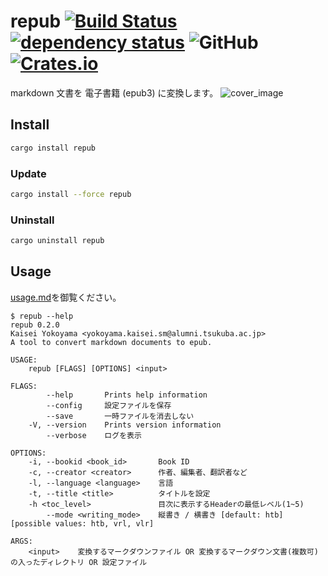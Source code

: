 # repub [![Build Status](https://travis-ci.com/KaiseiYokoyama/repub.svg?branch=master)](https://travis-ci.com/KaiseiYokoyama/repub) [![dependency status](https://deps.rs/repo/github/KaiseiYokoyama/repub/status.svg)](https://deps.rs/repo/github/KaiseiYokoyama/repub) ![GitHub](https://img.shields.io/github/license/KaiseiYokoyama/repub) [![Crates.io](https://img.shields.io/crates/v/repub.svg?maxAge=2592000)](https://crates.io/crates/repub)

markdown 文書を 電子書籍 (epub3) に変換します。
![cover_image](https://user-images.githubusercontent.com/8509057/64936464-0ce98980-d891-11e9-97f9-72925653c4ba.png)

## Install
```bash
cargo install repub
```

### Update
```bash
cargo install --force repub
```

### Uninstall
```bash
cargo uninstall repub
```

## Usage
[usage.md](examples/usage/usage.md)を御覧ください。

```
$ repub --help
repub 0.2.0
Kaisei Yokoyama <yokoyama.kaisei.sm@alumni.tsukuba.ac.jp>
A tool to convert markdown documents to epub.

USAGE:
    repub [FLAGS] [OPTIONS] <input>

FLAGS:
        --help       Prints help information
        --config     設定ファイルを保存
        --save       一時ファイルを消去しない
    -V, --version    Prints version information
        --verbose    ログを表示

OPTIONS:
    -i, --bookid <book_id>       Book ID
    -c, --creator <creator>      作者、編集者、翻訳者など
    -l, --language <language>    言語
    -t, --title <title>          タイトルを設定
    -h <toc_level>               目次に表示するHeaderの最低レベル(1~5)
        --mode <writing_mode>    縦書き / 横書き [default: htb]  [possible values: htb, vrl, vlr]

ARGS:
    <input>    変換するマークダウンファイル OR 変換するマークダウン文書(複数可)の入ったディレクトリ OR 設定ファイル
```
